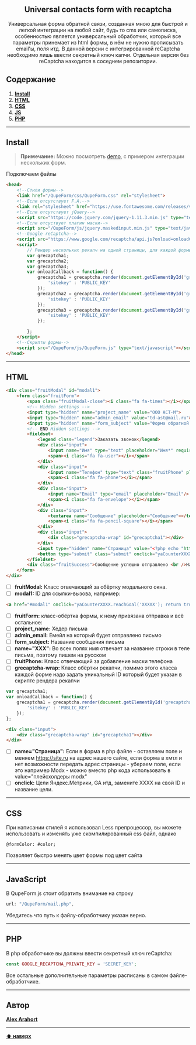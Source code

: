 <h2 align="center">Universal contacts form with recaptcha</h2>

<p align="center">
  Универсальная форма обратной связи, созданная мною для быстрой и легкой интеграции на любой сайт, будь то cms или самописка, особенностью является универсальный обработчик, который все параметры принемает из html формы, в нём не нужно прописывать email'ы, поля итд. В данной версии с интегрированной reCaptcha необходимо лишь ввести секретный ключ капчи. Отдельная версия без reCaptcha находится в соседнем репозитории.
</p>

## Содержание

1. **[Install](#install)**
2. **[HTML](#html)**
3. **[CSS](#css)**
4. **[JS](#js)**
5. **[PHP](#php)**

---

## Install

> **Примечание:** Можно посмотреть [demo](http://dev.arahort.pro/demo-forms/index.php), с примером интеграции нескольких форм.

<p>Подключаем файлы</p>

```html
<head>
    <!--Стили формы-->
    <link href="/QupeForm/css/QupeForm.css" rel="stylesheet">
    <!--Если отсутствует F.A.-->
    <link rel="stylesheet" href="https://use.fontawesome.com/releases/v5.0.13/css/all.css">
    <!--Если отсутствует jQuery-->
    <script src="https://code.jquery.com/jquery-1.11.3.min.js" type="text/javascript"></script>
    <!--Если отсуствует плагин маски-->
    <script src="/QupeForm/js/jquery.maskedinput.min.js" type="text/javascript"></script>
    <!--Google reCaptcha-->
    <script src="https://www.google.com/recaptcha/api.js?onload=onloadCallback&render=explicit" async defer></script>
    <script>
        // Рендер нескольких рекапч на одной страницы, для каждой формы свой ID
        var grecaptcha1;
        var grecaptcha2;
        var grecaptcha3;
        var onloadCallback = function() {
            grecaptcha1 = grecaptcha.render(document.getElementById('grecaptcha1'), {
                'sitekey' : 'PUBLIC_KEY'
            });
            grecaptcha2 = grecaptcha.render(document.getElementById('grecaptcha2'), {
                'sitekey' : 'PUBLIC_KEY'
            });
            grecaptcha3 = grecaptcha.render(document.getElementById('grecaptcha3'), {
                'sitekey' : 'PUBLIC_KEY'
            });

        };
    </script>
    <!--Скрипты формы-->
    <script src="/QupeForm/js/QupeForm.js" type="text/javascript"></script>
</head>
```

---

## HTML

```html
<div class="fruitModal" id="modal1">
    <form class="fruitForm">
        <span class="fruitModal-close"><i class="fa fa-times"></i></span>
        <!-- Hidden settings -->
        <input type="hidden" name="project_name" value="ООО АСТ-М">
        <input type="hidden" name="admin_email" value="td-ast@mail.ru">
        <input type="hidden" name="form_subject" value="Форма обратной связи">
        <!-- END Hidden settings -->
        <fieldset>
            <legend class="legend">Заказать звонок</legend>
            <div class="input">
                <input name="Имя" type="text" placeholder="Имя*" required  />
                <span><i class="fa fa-user"></i></span>
            </div>
            <div class="input">
                <input name="Телефон" type="text" class="fruitPhone" placeholder="Телефон*" required />
                <span><i class="fa fa-phone"></i></span>
            </div>
            <div class="input">
                <input name="Email" type="email" placeholder="Email"/>
                <span><i class="fa fa-envelope"></i></span>
            </div>
            <div class="input">
                <textarea name="Сообщение" placeholder="Сообщение"></textarea>
                <span><i class="fa fa-pencil-square"></i></span>
            </div>
            <div class="input">
                <div class="grecaptcha-wrap" id="grecaptcha1"></div>
            </div>
            <input type="hidden" name="Страница" value="<?php echo "https://site.ru" . $_SERVER['REQUEST_URI'] ?>">
            <button type="submit" class="submit" onclick="yaCounterXXXXXXX.reachGoal('xxxxxxx'); return true;"><i class="fa fa-check"></i></button>
        </fieldset>
        <div class="fruitSuccess">Сообщение успешно отправлено <br />Наш менеджер свяжется с вами в ближайшее время</div>
    </form>
</div>
```
* [ ] **fruitModal:** Класс отвечающий за обёртку модального окна.
* [ ] **modal1:** ID для ссылки-вызова, например:
```html
<a href="#modal1" onclick="yaCounterXXXX.reachGoal('XXXXX'); return true;">Открыть форму</a>
```
* [ ] **fruitForm:** класс-обёртка формы, к нему привязана отправка и всё остальное:
* [ ] **project_name:** Хедер письма
* [ ] **admin_email:** Емейл на который будет отправлено письмо
* [ ] **form_subject:** Название сообщения письма
* [ ] **name="XXX":** Во всех полях имя отвечает за название строки в теле письма, поэтому пишем на русском
* [ ] **fruitPhone:** Класс отвечающий за добавление маски телефона
* [ ] **grecaptcha-wrap:** Класс обёртки рекапчи, помимо этого класса каждой форме надо задать уникальный ID который будет указан в скрипте рендера рекапчи
```js
var grecaptcha1;
var onloadCallback = function() {
    grecaptcha1 = grecaptcha.render(document.getElementById('grecaptcha1'), {
        'sitekey' : 'PUBLIC_KEY'
    });
};
```
```html
<div class="input">
    <div class="grecaptcha-wrap" id="grecaptcha1"></div>
</div>
```
* [ ] **name="Страница":** Если в форма в php файле - оставляем поле и меняем https://site.ru на адрес нашего сайте, если форма в хмтл и нет возможности передать адрес страницы - убераем поле, если это например Modx - можно вместо php кода использовать в value="плейсхолдеры modx"
* [ ] **onclick:** Цели Яндекс.Метрики, GA итд, замените XXXX на свой ID и название цели.

---

## CSS

<p>При написании стилей я использовал Less препроцессор, вы можете использовать и изменять уже скомпилированный css файл, однако</p>

```less
@formColor: #color;
```

<p>Позволяет быстро менять цвет формы под цвет сайта</p>

---

## JavaScript

<p>В QupeForm.js стоит обратить внимание на строку</p>

```js
url: "/QupeForm/mail.php",
```

<p>Убедитесь что путь к файлу-обработчику указан верно.</p>

---

## PHP

<p>В php обработчике вы должны ввести секретный ключ reCaptcha:</p>

```php
const GOOGLE_RECAPTCHA_PRIVATE_KEY = 'SECRET_KEY';
```

<p>Все остальные дополнительные параметры расписаны в самом файле-обработчике.</p>

---

## Автор

**[Alex Arahort](https://arahort.pro/)**

---

**[⬆ наверх](#Содержание)**


